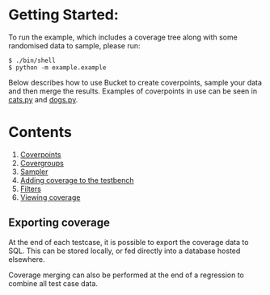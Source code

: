 <!--
  ~ SPDX-License-Identifier: MIT
  ~ Copyright (c) 2023-2024 Vypercore. All Rights Reserved
  -->

# Getting Started:

To run the example, which includes a coverage tree along with some randomised data to sample, please run:

```
$ ./bin/shell
$ python -m example.example
```

Below describes how to use Bucket to create coverpoints, sample your data and then merge the results. Examples of coverpoints in use can be seen in [cats.py](https://github.com/VyperCore/bucket/blob/main/example/cats.py) and [dogs.py](https://github.com/VyperCore/bucket/blob/main/example/dogs.py).

# Contents
1. [Coverpoints](coverpoints.md)
2. [Covergroups](covergroups.md)
3. [Sampler](sampler.md)
4. [Adding coverage to the testbench](add_to_testbench.md)
5. [Filters](filters.md)
6. [Viewing coverage](viewing_coverage.md)





## Exporting coverage

At the end of each testcase, it is possible to export the coverage data to SQL. This can be stored locally, or fed directly into a database hosted elsewhere.

Coverage merging can also be performed at the end of a regression to combine all test case data.
